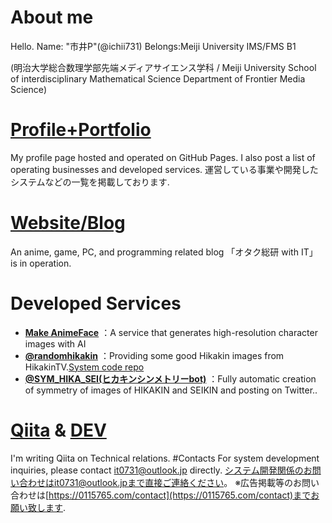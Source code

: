 # About me
Hello.
Name: "市井P"(@ichii731)
Belongs:Meiji University IMS/FMS B1

(明治大学総合数理学部先端メディアサイエンス学科 / Meiji University School of interdisciplinary Mathematical Science Department of Frontier Media Science)


# [Profile+Portfolio](https://tomox0115.github.io/)
My profile page hosted and operated on GitHub Pages.
I also post a list of operating businesses and developed services.
運営している事業や開発したシステムなどの一覧を掲載しております.
# [Website/Blog](https://0115765.com/)
An anime, game, PC, and programming related blog 「オタク総研 with IT」 is in operation.
# Developed Services
- **[Make AnimeFace](https://ai.0115765.com/makeface/)** ：A service that generates high-resolution character images with AI
- **[@randomhikakin](https://twitter.com/randomhikakin)** ：Providing some good Hikakin images from HikakinTV.[System code repo](https://github.com/tomox0115/randomhikakin)
- **[@SYM_HIKA_SEI(ヒカキンシンメトリーbot)](https://twitter.com/SYM_HIKA_SEI)** ：Fully automatic creation of symmetry of images of HIKAKIN and SEIKIN and posting on Twitter..
# [Qiita](https://qiita.com/tomox0115/) & [DEV](https://dev.to/tomox0115/)
I'm writing Qiita on Technical relations.
#Contacts
For system development inquiries, please contact it0731@outlook.jp directly.
システム開発関係のお問い合わせはit0731@outlook.jpまで直接ご連絡ください。
※広告掲載等のお問い合わせは[https://0115765.com/contact](https://0115765.com/contact)までお願い致します.
